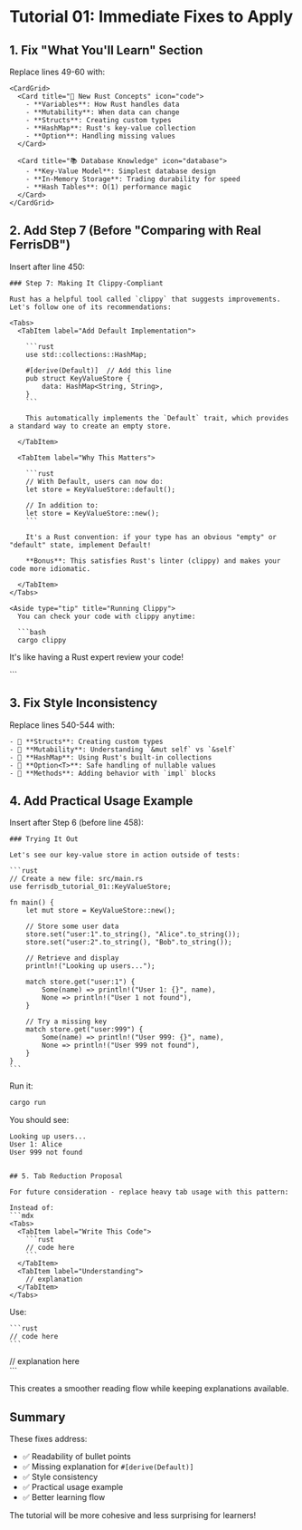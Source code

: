 # Tutorial 01: Immediate Fixes to Apply

## 1. Fix "What You'll Learn" Section

Replace lines 49-60 with:

```mdx
<CardGrid>
  <Card title="🦀 New Rust Concepts" icon="code">
    - **Variables**: How Rust handles data
    - **Mutability**: When data can change
    - **Structs**: Creating custom types
    - **HashMap**: Rust's key-value collection
    - **Option**: Handling missing values
  </Card>

  <Card title="📚 Database Knowledge" icon="database">
    - **Key-Value Model**: Simplest database design
    - **In-Memory Storage**: Trading durability for speed
    - **Hash Tables**: O(1) performance magic
  </Card>
</CardGrid>
```

## 2. Add Step 7 (Before "Comparing with Real FerrisDB")

Insert after line 450:

````mdx
### Step 7: Making It Clippy-Compliant

Rust has a helpful tool called `clippy` that suggests improvements. Let's follow one of its recommendations:

<Tabs>
  <TabItem label="Add Default Implementation">

    ```rust
    use std::collections::HashMap;

    #[derive(Default)]  // Add this line
    pub struct KeyValueStore {
        data: HashMap<String, String>,
    }
    ```

    This automatically implements the `Default` trait, which provides a standard way to create an empty store.

  </TabItem>
  
  <TabItem label="Why This Matters">

    ```rust
    // With Default, users can now do:
    let store = KeyValueStore::default();

    // In addition to:
    let store = KeyValueStore::new();
    ```

    It's a Rust convention: if your type has an obvious "empty" or "default" state, implement Default!

    **Bonus**: This satisfies Rust's linter (clippy) and makes your code more idiomatic.

  </TabItem>
</Tabs>

<Aside type="tip" title="Running Clippy">
  You can check your code with clippy anytime:
  
  ```bash
  cargo clippy
````

It's like having a Rust expert review your code!

</Aside>
```

## 3. Fix Style Inconsistency

Replace lines 540-544 with:

```mdx
- 🦀 **Structs**: Creating custom types
- 🦀 **Mutability**: Understanding `&mut self` vs `&self`
- 🦀 **HashMap**: Using Rust's built-in collections
- 🦀 **Option<T>**: Safe handling of nullable values
- 🦀 **Methods**: Adding behavior with `impl` blocks
```

## 4. Add Practical Usage Example

Insert after Step 6 (before line 458):

````mdx
### Trying It Out

Let's see our key-value store in action outside of tests:

```rust
// Create a new file: src/main.rs
use ferrisdb_tutorial_01::KeyValueStore;

fn main() {
    let mut store = KeyValueStore::new();

    // Store some user data
    store.set("user:1".to_string(), "Alice".to_string());
    store.set("user:2".to_string(), "Bob".to_string());

    // Retrieve and display
    println!("Looking up users...");

    match store.get("user:1") {
        Some(name) => println!("User 1: {}", name),
        None => println!("User 1 not found"),
    }

    // Try a missing key
    match store.get("user:999") {
        Some(name) => println!("User 999: {}", name),
        None => println!("User 999 not found"),
    }
}
```
````

Run it:

```bash
cargo run
```

You should see:

```
Looking up users...
User 1: Alice
User 999 not found
```

````

## 5. Tab Reduction Proposal

For future consideration - replace heavy tab usage with this pattern:

Instead of:
```mdx
<Tabs>
  <TabItem label="Write This Code">
    ```rust
    // code here
    ```
  </TabItem>
  <TabItem label="Understanding">
    // explanation
  </TabItem>
</Tabs>
````

Use:

````mdx
```rust
// code here
```
````

<Aside type="tip" title="Understanding This Code" collapsible>
  // explanation here
</Aside>
```

This creates a smoother reading flow while keeping explanations available.

## Summary

These fixes address:

- ✅ Readability of bullet points
- ✅ Missing explanation for `#[derive(Default)]`
- ✅ Style consistency
- ✅ Practical usage example
- ✅ Better learning flow

The tutorial will be more cohesive and less surprising for learners!
